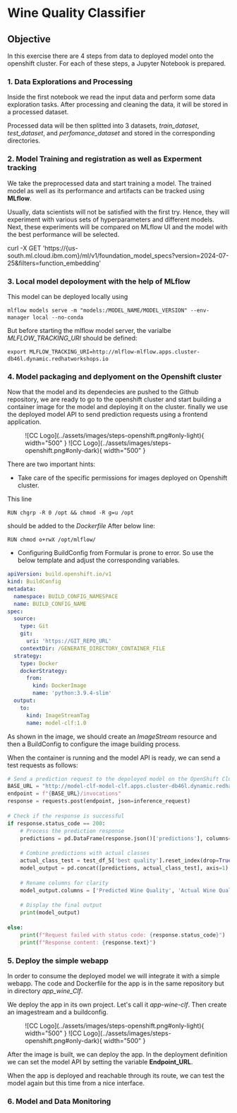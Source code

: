 # Wine Quality Classifier

## Objective
In this exercise there are 4 steps from data to deployed model onto the openshift cluster.
For each of these steps, a Jupyter Notebook is prepared.

### 1. Data Explorations and Processing
Inside the first notebook we read the input data and perform some data exploration tasks. After processing and cleaning the data, it will be stored in a processed dataset. 

Processed data will be then splitted into 3 datasets, *train_dataset*, *test_dataset*, and *perfomance_dataset* and stored in the corresponding directories. 

### 2. Model Training and registration as well as Experment tracking
We take the preprocessed data and start training a model. The trained model as well as its performance and artifacts can be tracked using **MLflow**. 

Usually, data scientists will not be satisfied with the first try. Hence, they will experiment with various sets of hyperparameters and different models. Next, these experiments will be compared on MLflow UI and the model with the best performance will be selected. 

curl -X GET 'https://{us-south.ml.cloud.ibm.com}/ml/v1/foundation_model_specs?version=2024-07-25&filters=function_embedding'


### 3. Local model depoloyment with the help of MLflow
This model can be deployed locally using 
```
mlflow models serve -m "models:/MODEL_NAME/MODEL_VERSION" --env-manager local --no-conda
```

But before starting the mlflow model server, the varialbe *MLFLOW_TRACKING_URI* should be defined:
```
export MLFLOW_TRACKING_URI=http://mlflow-mlflow.apps.cluster-db46l.dynamic.redhatworkshops.io
```


### 4. Model packaging and deplyoment on the Openshift cluster
Now that the model and its dependecies are pushed to the Github repository, we are ready to go to the openshift cluster and start building a container image for the model and deploying it on the cluster. finally we use the deployed model API to send prediction requests using a frontend application.

<figure markdown>
  ![CC Logo](../assets/images/steps-openshift.png#only-light){ width="500" }
  ![CC Logo](../assets/images/steps-openshift.png#only-dark){ width="500" }
  <figcaption></figcaption>
</figure>

There are two important hints:

* Take care of the specific permissions for images deployed on Openshift cluster.

This line 
```
RUN chgrp -R 0 /opt && chmod -R g=u /opt
```
should be added to the *Dockerfile* After below line:
```
RUN chmod o+rwX /opt/mlflow/
```

* Configuring BuildConfig from Formular is prone to error. So use the below template and adjust the corresponding variables.
```yaml title="BuildConfig" linenums="1" hl_lines="10-21"
apiVersion: build.openshift.io/v1
kind: BuildConfig
metadata:
  namespace: BUILD_CONFIG_NAMESPACE
  name: BUILD_CONFIG_NAME
spec:
  source:
    type: Git
    git:
      uri: 'https://GIT_REPO_URL'
    contextDir: /GENERATE_DIRECTORY_CONTAINER_FILE
  strategy:
    type: Docker
    dockerStrategy:
      from:
        kind: DockerImage
        name: 'python:3.9.4-slim'
  output:
    to:
      kind: ImageStreamTag
      name: model-clf:1.0
```

As shown in the image, we should create an *ImageStream* resource and then a BuildConfig to configure the image building process.

When the container is running and the model API is ready, we can send a test requests as follows:

```py title="test model API" linenums="1" hl_lines="3"
# Send a prediction request to the depoloyed model on the OpenShift Cluster
BASE_URL = "http://model-clf-model-clf.apps.cluster-db46l.dynamic.redhatworkshops.io/"
endpoint = f"{BASE_URL}/invocations"
response = requests.post(endpoint, json=inference_request)

# Check if the response is successful
if response.status_code == 200:
    # Process the prediction response
    predictions = pd.DataFrame(response.json()['predictions'], columns=['Predicted Wine Quality'])

    # Combine predictions with actual classes
    actual_class_test = test_df_5['best quality'].reset_index(drop=True)
    model_output = pd.concat([predictions, actual_class_test], axis=1)

    # Rename columns for clarity
    model_output.columns = ['Predicted Wine Quality', 'Actual Wine Quality']

    # Display the final output
    print(model_output)
    
else:
    print(f"Request failed with status code: {response.status_code}")
    print(f"Response content: {response.text}")
```

### 5. Deploy the simple webapp
In order to consume the deployed model we will integrate it with a simple webapp. 
The code and Dockerfile for the app is in the same repository but in directory *app_wine_Clf*. 

We deploy the app in its own project. Let's call it *app-wine-clf*. Then create an imagestream and a buildconfig. 

<figure markdown>
  ![CC Logo](../assets/images/steps-openshift.png#only-light){ width="500" }
  ![CC Logo](../assets/images/steps-openshift.png#only-dark){ width="500" }
  <figcaption></figcaption>
</figure>

After the image is built, we can deploy the app. In the deployment definition we can set the model API by setting the variable **Endpoint_URL**. 

When the app is deployed and reachable through its route, we can test the model again but this time from a nice interface.


### 6. Model and Data Monitoring 

